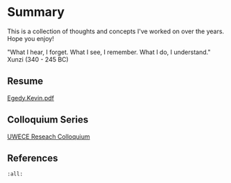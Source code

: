 # Summary

This is a collection of thoughts and concepts I've worked on over the years. Hope you enjoy!


"What I hear, I forget. What I see, I remember. What I do, I understand." Xunzi (340 - 245 BC) 


## Resume

[Egedy.Kevin.pdf](https://kegedy.github.io/Egedy.Kevin.pdf)

## Colloquium Series
[UWECE Reseach Colloquium](https://www.ece.uw.edu/colloquium/) 

## References 

```{bibliography}
:all:
```